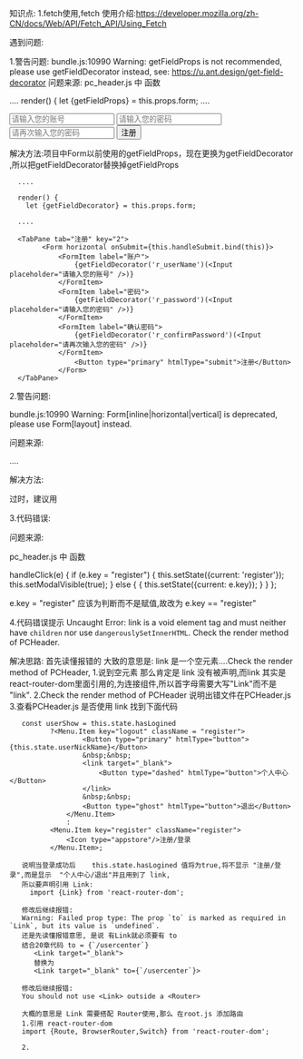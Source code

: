 知识点: 1.fetch使用,fetch 使用介绍:https://developer.mozilla.org/zh-CN/docs/Web/API/Fetch_API/Using_Fetch

遇到问题:

1.警告问题: bundle.js:10990 Warning: getFieldProps is not recommended, please use getFieldDecorator instead, see: https://u.ant.design/get-field-decorator 问题来源: pc_header.js 中 函数

 ....
 render() {
	let {getFieldProps} = this.props.form;
 ....

 <TabPane tab="注册" key="2">
 		<Form horizontal onSubmit={this.handleSubmit.bind(this)}>
 			<FormItem label="账户">
 				<Input placeholder="请输入您的账号" {...getFieldProps('r_userName')}/>
 			</FormItem>
 			<FormItem label="密码">
 				<Input type="password" placeholder="请输入您的密码" {...getFieldProps('r_password')}/>
 			</FormItem>
 			<FormItem label="确认密码">
 				<Input type="password" placeholder="请再次输入您的密码" {...getFieldProps('r_confirmPassword')}/>
 			</FormItem>
 			<Button type="primary" htmlType="submit">注册</Button>
 		</Form>
 	</TabPane>
解决方法:项目中Form以前使用的getFieldProps，现在更换为getFieldDecorator ,所以把getFieldDecorator替换掉getFieldProps

      ....

      render() {
 		let {getFieldDecorator} = this.props.form;

      ....

      <TabPane tab="注册" key="2">
      		<Form horizontal onSubmit={this.handleSubmit.bind(this)}>
      			<FormItem label="账户">
      				{getFieldDecorator('r_userName')(<Input placeholder="请输入您的账号" />)}
      			</FormItem>
      			<FormItem label="密码">
      				{getFieldDecorator('r_password')(<Input placeholder="请输入您的密码" />)}
      			</FormItem>
      			<FormItem label="确认密码">
      				{getFieldDecorator('r_confirmPassword')(<Input placeholder="请再次输入您的密码" />)}
      			</FormItem>
      				<Button type="primary" htmlType="submit">注册</Button>
      			</Form>
      </TabPane>
2.警告问题:

bundle.js:10990 Warning: Form[inline|horizontal|vertical] is deprecated, please use Form[layout] instead.

问题来源:

 <Form horizontal onSubmit={this.handleSubmit.bind(this)}> ....</Form>
解决方法:

  <Formhorizontal layout={formLayout}></Form>
  过时，建议用
  <Form layout="horizontal" layout={formLayout}></Form>
3.代码错误:

问题来源:

 pc_header.js 中 函数


 handleClick(e) {
 		if (e.key = "register") {
 			this.setState({current: 'register'});
 			this.setModalVisible(true);
 		} else {
 			{
 				this.setState({current: e.key});
 			}
 		}
 	};




 e.key = "register" 应该为判断而不是赋值,故改为 e.key == "register"


 4.代码错误提示
 Uncaught Error: link is a void element tag and must neither have `children` nor use `dangerouslySetInnerHTML`. Check the render method of PCHeader.

 解决思路:
   首先读懂报错的 大致的意思是: link 是一个空元素....Check the render method of PCHeader,
      1.说到空元素 那么肯定是 link 没有被声明,而link 其实是 react-router-dom里面引用的,为连接组件,所以首字母需要大写"Link"而不是 "link".
      2.Check the render method of PCHeader 说明出错文件在PCHeader.js
      3.查看PCHeader.js 是否使用 link 找到下面代码

       const userShow = this.state.hasLogined
              ?<Menu.Item key="logout" className = "register">
                      <Button type="primary" htmlType="button">{this.state.userNickName}</Button>
                      &nbsp;&nbsp;
                      <link target="_blank">
                          <Button type="dashed" htmlType="button">个人中心</Button>
                      </link>
                      &nbsp;&nbsp;
                      <Button type="ghost" htmlType="button">退出</Button>
                  </Menu.Item>
                  :
              <Menu.Item key="register" className="register">
                  <Icon type="appstore"/>注册/登录
              </Menu.Item>;

       说明当登录成功后    this.state.hasLogined 值将为true,将不显示 "注册/登录",而是显示  "个人中心/退出"并且用到了 link,
       所以要声明引用 Link:
         import {Link} from 'react-router-dom';

       修改后继续报错:
       Warning: Failed prop type: The prop `to` is marked as required in `Link`, but its value is `undefined`.
       还是先读懂报错意思, 是说 有Link就必须要有 to
       结合20章代码 to = {`/usercenter`}
          <Link target="_blank">
          替换为
          <Link target="_blank" to={`/usercenter`}>

       修改后继续报错:
       You should not use <Link> outside a <Router>

       大概的意思是 Link 需要搭配 Router使用,那么 在root.js 添加路由
       1.引用 react-router-dom
       import {Route, BrowserRouter,Switch} from 'react-router-dom';

       2.








